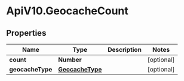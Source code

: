 # ApiV10.GeocacheCount

## Properties

Name | Type | Description | Notes
------------ | ------------- | ------------- | -------------
**count** | **Number** |  | [optional] 
**geocacheType** | [**GeocacheType**](GeocacheType.md) |  | [optional] 


